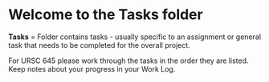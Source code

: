# Welcome to the Tasks folder

**Tasks** = Folder contains tasks - usually specific to an assignment or general task that needs to be completed for the overall project.

For URSC 645 please work through the tasks in the order they are listed. Keep notes about your progress in your Work Log.
